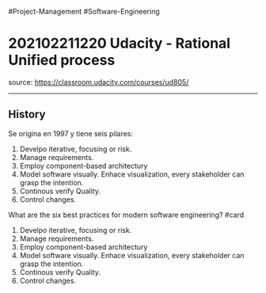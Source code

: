 #Project-Management #Software-Engineering
# 202102211220 Udacity - Rational Unified process
source: https://classroom.udacity.com/courses/ud805/

---
## History
Se origina en 1997 y tiene seis pilares:
1. Develpo iterative, focusing or risk.
2. Manage requirements.
3. Employ component-based architectury
4. Model software visually. Enhace visualization, every stakeholder can grasp the intention.
5. Continous verify Quality.
7. Control changes.

What are the six best practices for modern software engineering? #card
1. Develpo iterative, focusing or risk.
2. Manage requirements.
3. Employ component-based architectury
4. Model software visually. Enhace visualization, every stakeholder can grasp the intention.
5. Continous verify Quality.
7. Control changes.